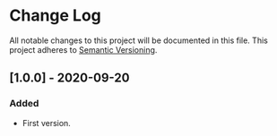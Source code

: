 # Change Log
All notable changes to this project will be documented in this file.
This project adheres to [Semantic Versioning](http://semver.org/).

## [1.0.0] - 2020-09-20

### Added
- First version.